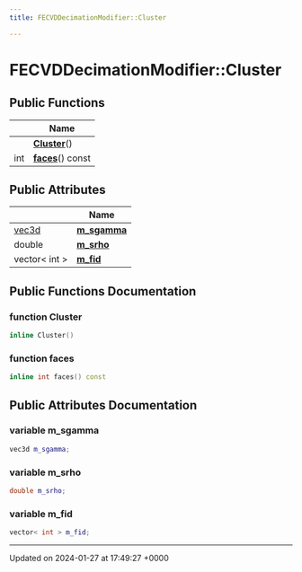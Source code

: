 ```yaml
---
title: FECVDDecimationModifier::Cluster

---
```


# FECVDDecimationModifier::Cluster





## Public Functions

|                | Name           |
| -------------- | -------------- |
| | **[Cluster](../Classes/classFECVDDecimationModifier_1_1Cluster.md#function-cluster)**() |
| int | **[faces](../Classes/classFECVDDecimationModifier_1_1Cluster.md#function-faces)**() const |

## Public Attributes

|                | Name           |
| -------------- | -------------- |
| [vec3d](../Classes/classvec3d.md) | **[m_sgamma](../Classes/classFECVDDecimationModifier_1_1Cluster.md#variable-m-sgamma)**  |
| double | **[m_srho](../Classes/classFECVDDecimationModifier_1_1Cluster.md#variable-m-srho)**  |
| vector< int > | **[m_fid](../Classes/classFECVDDecimationModifier_1_1Cluster.md#variable-m-fid)**  |

## Public Functions Documentation

### function Cluster

```cpp
inline Cluster()
```


### function faces

```cpp
inline int faces() const
```


## Public Attributes Documentation

### variable m_sgamma

```cpp
vec3d m_sgamma;
```


### variable m_srho

```cpp
double m_srho;
```


### variable m_fid

```cpp
vector< int > m_fid;
```


-------------------------------

Updated on 2024-01-27 at 17:49:27 +0000